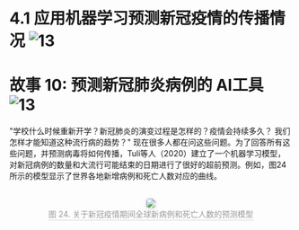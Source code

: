 # 4.1 应用机器学习预测新冠疫情的传播情况 ![13](https://img.shields.io/badge/Age-13%2B-9cf)

# 故事 10: 预测新冠肺炎病例的 AI工具 ![13](https://img.shields.io/badge/Age-13%2B-9cf)

"学校什么时候重新开学？新冠肺炎的演变过程是怎样的？疫情会持续多久？ 我们怎样才能知道这种流行病的趋势？" 现在很多人都在问这些问题。为了回答所有这些问题，并预测病毒将如何传播，Tuli等人（2020）建立了一个机器学习模型，对新冠病例的数量和大流行可能结束的日期进行了很好的超前预测。例如，图24所示的模型显示了世界各地新增病例和死亡人数对应的曲线。

<br>
<center>
    <img style="border-radius: 0.3125em;
    box-shadow: 0 2px 4px 0 rgba(34,36,38,.12),0 2px 10px 0 rgba(34,36,38,.08);"
    src="https://md.hass.live/cai24.png">
    <br>
    <div style="color:orange; border-bottom: 1px solid #d9d9d9;
    display: inline-block;
    color: #999;
    padding: 1px;">图 24. 关于新冠疫情期间全球新病例和死亡人数的预测模型</div>
</center>
<br>
